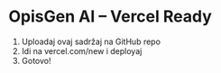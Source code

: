 # OpisGen AI – Vercel Ready

1. Uploadaj ovaj sadržaj na GitHub repo
2. Idi na vercel.com/new i deployaj
3. Gotovo!